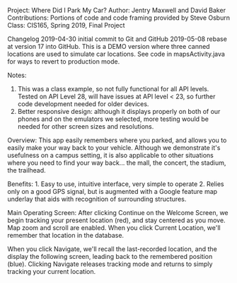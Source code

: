 Project:  Where Did I Park My Car?
Author:   Jentry Maxwell and David Baker
Contributions:  Portions of code and code framing provided by Steve Osburn
Class:  CIS165, Spring 2019, Final Project

Changelog
    2019-04-30 initial commit to Git and GitHub
    2019-05-08 rebase at version 17 into GitHub.  This is a DEMO version where three canned locations are used to simulate car locations.  See code in mapsActivity.java for ways to revert to production mode.
    
 Notes:
 1.  This was a class example, so not fully functional for all API levels.  Tested on API Level 28, will have issues at API level < 23, so further code development needed for older devices.
 2. Better responsive design:  although it displays properly on both of our phones and on the emulators we selected, more testing would be needed for other screen sizes and resolutions. 
    
Overview:
This app easily remembers where you parked, and allows you to easily make your way back to your vehicle.  Although we demonstrate it's usefulness on a campus setting, it is also applicable to other situations where you need to find your way back... the mall, the concert, the stadium, the trailhead.

Benefits:
	1. Easy to use, intuitive interface, very simple to operate
	2. Relies only on a good GPS signal, but is augmented with a Google feature map underlay that aids with recognition of surrounding structures.

Main Operating Screen:  After clicking Continue on the Welcome Screen, we begin tracking your present location (red), and stay centered as you move.  Map zoom and scroll are enabled.  When you click Current Location, we'll remember that location in the database.  

When you click Navigate, we'll recall the last-recorded location, and the display the following screen, leading back to the remembered position (blue).  Clicking Navigate releases tracking mode and returns to simply tracking your current location.  
